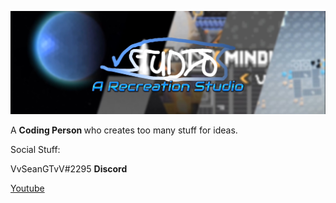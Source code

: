 ![Logo](Screenshot_20221116-101612_Gallery.jpg)
<p>A <strong> Coding Person </strong> who creates too many stuff for ideas.</p>

<p>Social Stuff:</p>
<p>VvSeanGTvV#2295 <strong>Discord</strong></p>

[Youtube](https://www.youtube.com/@vvseangtvv)

<!---
[Project Gravestones](https://sites.google.com/view/killed-by-vstudios/projects/project) *every projects I have made*

sup
--->
